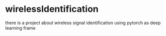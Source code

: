 # wirelessIdentification
there is a project about wireless signal identification using pytorch as deep learning frame
